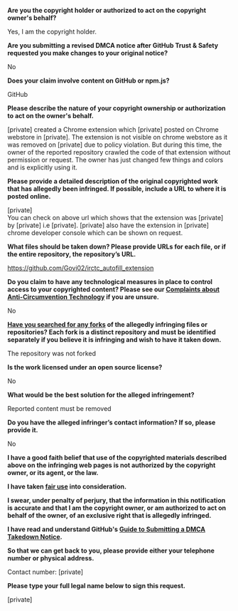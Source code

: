**Are you the copyright holder or authorized to act on the copyright owner's behalf?**

Yes, I am the copyright holder.

**Are you submitting a revised DMCA notice after GitHub Trust & Safety requested you make changes to your original notice?**

No

**Does your claim involve content on GitHub or npm.js?**

GitHub

**Please describe the nature of your copyright ownership or authorization to act on the owner's behalf.**

[private] created a Chrome extension which [private] posted on Chrome webstore in [private]. The extension is not visible on chrome webstore as it was removed on [private] due to policy violation. But during this time, the owner of the reported repository crawled the code of that extension without permission or request. The owner has just changed few things and colors and is explicitly using it.

**Please provide a detailed description of the original copyrighted work that has allegedly been infringed. If possible, include a URL to where it is posted online.**

[private]  
You can check on above url which shows that the extension was [private] by [private] i.e [private]. [private] also have the extension in [private] chrome developer console which can be shown on request.

**What files should be taken down? Please provide URLs for each file, or if the entire repository, the repository’s URL.**

https://github.com/Govi02/irctc_autofill_extension

**Do you claim to have any technological measures in place to control access to your copyrighted content? Please see our <a href="https://docs.github.com/articles/guide-to-submitting-a-dmca-takedown-notice#complaints-about-anti-circumvention-technology">Complaints about Anti-Circumvention Technology</a> if you are unsure.**

No

**<a href="https://docs.github.com/articles/dmca-takedown-policy#b-what-about-forks-or-whats-a-fork">Have you searched for any forks</a> of the allegedly infringing files or repositories? Each fork is a distinct repository and must be identified separately if you believe it is infringing and wish to have it taken down.**

The repository was not forked

**Is the work licensed under an open source license?**

No

**What would be the best solution for the alleged infringement?**

Reported content must be removed

**Do you have the alleged infringer’s contact information? If so, please provide it.**

No

**I have a good faith belief that use of the copyrighted materials described above on the infringing web pages is not authorized by the copyright owner, or its agent, or the law.**

**I have taken <a href="https://www.lumendatabase.org/topics/22">fair use</a> into consideration.**

**I swear, under penalty of perjury, that the information in this notification is accurate and that I am the copyright owner, or am authorized to act on behalf of the owner, of an exclusive right that is allegedly infringed.**

**I have read and understand GitHub's <a href="https://docs.github.com/articles/guide-to-submitting-a-dmca-takedown-notice/">Guide to Submitting a DMCA Takedown Notice</a>.**

**So that we can get back to you, please provide either your telephone number or physical address.**

Contact number: [private]

**Please type your full legal name below to sign this request.**

[private]
